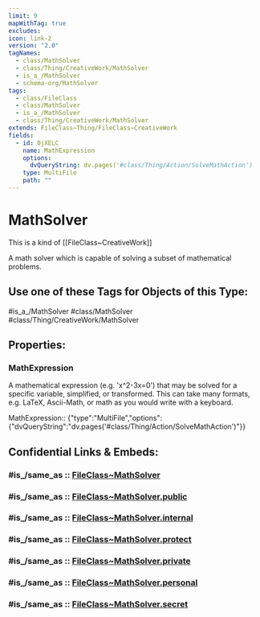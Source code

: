 ```yaml
---
limit: 9
mapWithTag: true
excludes: 
icon: link-2
version: "2.0"
tagNames:
  - class/MathSolver
  - class/Thing/CreativeWork/MathSolver
  - is_a_/MathSolver
  - schema-org/MathSolver
tags:
  - class/FileClass
  - class/MathSolver
  - is_a_/MathSolver
  - class/Thing/CreativeWork/MathSolver
extends: FileClass~Thing/FileClass~CreativeWork
fields:
  - id: 0jXELC
    name: MathExpression
    options:
      dvQueryString: dv.pages('#class/Thing/Action/SolveMathAction')
    type: MultiFile
    path: ""
---
```


# MathSolver
This is a kind of [[FileClass~CreativeWork]]

A math solver which is capable of solving a subset of mathematical problems.


## Use one of these Tags for Objects of this Type:

#is_a_/MathSolver
#class/MathSolver
#class/Thing/CreativeWork/MathSolver

## Properties:

### MathExpression
A mathematical expression (e.g. 'x^2-3x=0') that may be solved for a specific variable, simplified, or transformed. This can take many formats, e.g. LaTeX, Ascii-Math, or math as you would write with a keyboard.

MathExpression:: {"type":"MultiFile","options":{"dvQueryString":"dv.pages('#class/Thing/Action/SolveMathAction')"}}


## Confidential Links & Embeds: 

### #is_/same_as :: [FileClass~MathSolver](/_Standards/fileClass/FileClass~Thing/FileClass~CreativeWork/FileClass~MathSolver.md) 

### #is_/same_as :: [FileClass~MathSolver.public](/_public/fileClass/FileClass~Thing/FileClass~CreativeWork/FileClass~MathSolver.public.md) 

### #is_/same_as :: [FileClass~MathSolver.internal](/_internal/fileClass/FileClass~Thing/FileClass~CreativeWork/FileClass~MathSolver.internal.md) 

### #is_/same_as :: [FileClass~MathSolver.protect](/_protect/fileClass/FileClass~Thing/FileClass~CreativeWork/FileClass~MathSolver.protect.md) 

### #is_/same_as :: [FileClass~MathSolver.private](/_private/fileClass/FileClass~Thing/FileClass~CreativeWork/FileClass~MathSolver.private.md) 

### #is_/same_as :: [FileClass~MathSolver.personal](/_personal/fileClass/FileClass~Thing/FileClass~CreativeWork/FileClass~MathSolver.personal.md) 

### #is_/same_as :: [FileClass~MathSolver.secret](/_secret/fileClass/FileClass~Thing/FileClass~CreativeWork/FileClass~MathSolver.secret.md)

